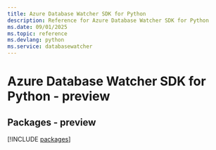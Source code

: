 ```yaml
---
title: Azure Database Watcher SDK for Python
description: Reference for Azure Database Watcher SDK for Python
ms.date: 09/01/2025
ms.topic: reference
ms.devlang: python
ms.service: databasewatcher
---
```

# Azure Database Watcher SDK for Python - preview
## Packages - preview
[!INCLUDE [packages](database-watcher-index.md)]